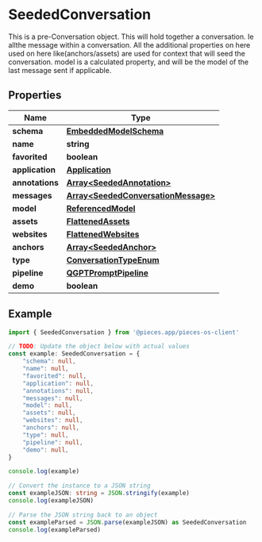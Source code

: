 
# SeededConversation

This is a pre-Conversation object.  This will hold together a conversation. Ie allthe message within a conversation.  All the additional properties on here used on here like(anchors/assets) are used for context that will seed the conversation.  model is a calculated property, and will be the model of the last message sent if applicable.

## Properties

Name | Type
------------ | -------------
**schema** | [**EmbeddedModelSchema**](EmbeddedModelSchema)
**name** | **string**
**favorited** | **boolean**
**application** | [**Application**](Application)
**annotations** | [**Array&lt;SeededAnnotation&gt;**](SeededAnnotation)
**messages** | [**Array&lt;SeededConversationMessage&gt;**](SeededConversationMessage)
**model** | [**ReferencedModel**](ReferencedModel)
**assets** | [**FlattenedAssets**](FlattenedAssets)
**websites** | [**FlattenedWebsites**](FlattenedWebsites)
**anchors** | [**Array&lt;SeededAnchor&gt;**](SeededAnchor)
**type** | [**ConversationTypeEnum**](ConversationTypeEnum)
**pipeline** | [**QGPTPromptPipeline**](QGPTPromptPipeline)
**demo** | **boolean**

## Example

```typescript
import { SeededConversation } from '@pieces.app/pieces-os-client'

// TODO: Update the object below with actual values
const example: SeededConversation = {
    "schema": null,
    "name": null,
    "favorited": null,
    "application": null,
    "annotations": null,
    "messages": null,
    "model": null,
    "assets": null,
    "websites": null,
    "anchors": null,
    "type": null,
    "pipeline": null,
    "demo": null,
}

console.log(example)

// Convert the instance to a JSON string
const exampleJSON: string = JSON.stringify(example)
console.log(exampleJSON)

// Parse the JSON string back to an object
const exampleParsed = JSON.parse(exampleJSON) as SeededConversation
console.log(exampleParsed)
```


